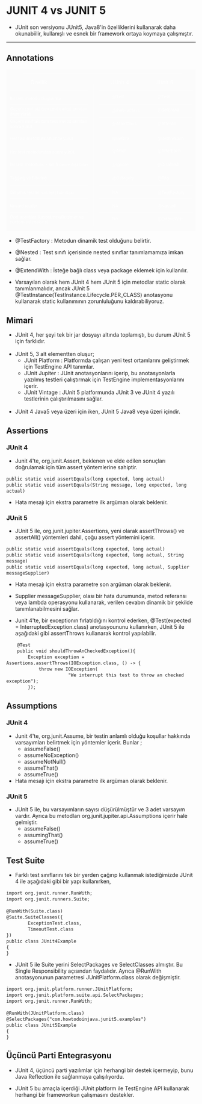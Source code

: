# JUNIT 4 vs JUNIT 5


- JUnit son versiyonu  JUnit5, Java8'in özelliklerini kullanarak daha okunabiilir, kullanışlı ve esnek bir framework ortaya koymaya çalışmıştır.
---
## Annotations
![image info](./images/annotations.png)

- @TestFactory : Metodun dinamik test olduğunu belirtir.
- @Nested : Test sınıfı içerisinde nested sınıflar tanımlamamıza imkan sağlar.
- @ExtendWith : İsteğe bağlı class veya package eklemek için kullanılır. 




- Varsayılan olarak hem JUnit 4 hem JUnit 5 için metodlar static olarak tanımlanmalıdır, ancak JUnit 5 @TestInstance(TestInstance.Lifecycle.PER_CLASS) anotasyonu kullanarak static kullanımının zorunluluğunu kaldırabiliyoruz.


## Mimari

- JUnit 4, her şeyi tek bir jar dosyayı altında toplamıştı, bu durum JUnit 5 için farklıdır.
<br></br>
- JUnit 5, 3 alt elementten oluşur;
  * JUnit Platform : Platformda çalışan yeni test ortamlarını geliştirmek için TestEngine API tanımlar.
  * JUnit Jupiter : JUnit anotasyonlarını içerip, bu anotasyonlarla yazılmış testleri çalıştırmak için TestEngine implementasyonlarını içerir.
  * JUnit Vintage : JUnit 5 platformunda JUnit 3 ve JUnit 4 yazılı testlerinin çalıştırılmasını sağlar.
<br></br>
- JUnit 4 Java5 veya üzeri için iken, JUnit 5 Java8 veya üzeri içindir.

## Assertions

### JUnit 4
- Junit 4'te, org.junit.Assert, beklenen ve elde edilen sonuçları doğrulamak için tüm assert yöntemlerine sahiptir.

```
public static void assertEquals(long expected, long actual)
public static void assertEquals(String message, long expected, long actual)
```
- Hata mesajı için ekstra parametre ilk argüman olarak beklenir. 


### JUnit 5
- JUnit 5 ile, org.junit.jupiter.Assertions, yeni olarak assertThrows() ve assertAll() yöntemleri dahil, çoğu assert yöntemini içerir.

```
public static void assertEquals(long expected, long actual)
public static void assertEquals(long expected, long actual, String message)
public static void assertEquals(long expected, long actual, Supplier messageSupplier)
```
- Hata mesajı için ekstra parametre son argüman olarak beklenir.

- Supplier messageSupplier, olası bir hata durumunda, metod referansı veya lambda operasyonu kullanarak, verilen cevabın dinamik bir şekilde tanımlanabilmesini sağlar.

- Junit 4'te, bir exceptionın fırlatıldığını kontrol ederken, @Test(expected = InterruptedException.class) anotasyoununu kullanırken, JUnit 5 ile aşağıdaki gibi assertThrows kullanarak kontrol yapılabilir.

```
    @Test
    public void shouldThrowAnCheckedException(){
        Exception exception = Assertions.assertThrows(IOException.class, () -> {
            throw new IOException(
                       "We interrupt this test to throw an checked exception");
        });
```


## Assumptions

### JUnit 4
- Junit 4'te, org.junit.Assume, bir testin anlamlı olduğu koşullar hakkında varsayımları belirtmek için yöntemler içerir. Bunlar ;
  * assumeFalse()
  * assumeNoException()
  * assumeNotNull()
  * assumeThat()
  * assumeTrue()
- Hata mesajı için ekstra parametre ilk argüman olarak beklenir.


### JUnit 5
- JUnit 5 ile, bu varsayımların sayısı düşürülmüştür ve 3 adet varsayım vardır. Ayrıca bu metodları org.junit.jupiter.api.Assumptions içerir hale gelmiştir.
  * assumeFalse()
  * assumingThat​()
  * assumeTrue()

## Test Suite

- Farklı test sınıflarını tek bir yerden çağırıp kullanmak istediğimizde JUnit 4 ile aşağıdaki gibi bir yapı kullanırken,
```
import org.junit.runner.RunWith;
import org.junit.runners.Suite;
 
@RunWith(Suite.class)
@Suite.SuiteClasses({
        ExceptionTest.class, 
        TimeoutTest.class
})
public class JUnit4Example 
{
}
```
- JUnit 5 ile Suite yerini SelectPackages ve SelectClasses almıştır. Bu Single Responsibility açısından faydalıdır. Ayrıca @RunWith anotasyonunun parametresi JUnitPlatform.class olarak değişmiştir.
```
import org.junit.platform.runner.JUnitPlatform;
import org.junit.platform.suite.api.SelectPackages;
import org.junit.runner.RunWith;
 
@RunWith(JUnitPlatform.class)
@SelectPackages("com.howtodoinjava.junit5.examples")
public class JUnit5Example 
{
}
```
##  Üçüncü Parti Entegrasyonu

- JUnit 4, üçüncü parti yazılımlar için herhangi bir destek içermeyip, bunu Java Reflection ile sağlanmaya çalışılıyordu.

- JUnit 5 bu amaçla içerdiği JUnit platform ile TestEngine API kullanarak herhangi bir frameworkun çalışmasını destekler.